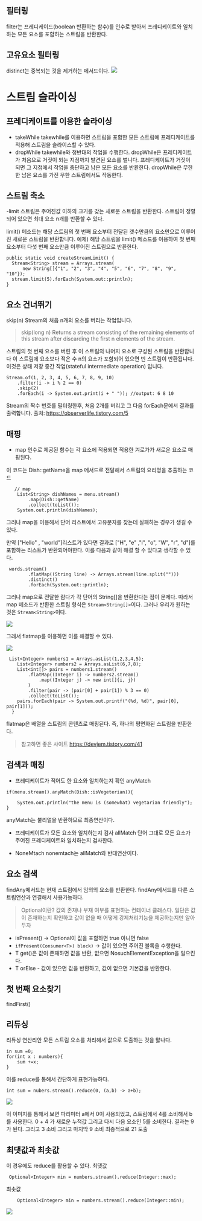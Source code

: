 ## 필터링
filter는 프레디케이드(boolean 반환하는 함수)를 인수로 받아서 프레디케이트와 일치하는 모든 요소를 포함하는 스트림을 반환한다. 

## 고유요소 필터링
distinct는 중복되는 것을 제거하는 메서드이다.
![](https://velog.velcdn.com/images/normalvector/post/cc2c28a6-773a-4a8b-ab83-8e7c7b34ccb4/image.png)

# 스트림 슬라이싱

## 프레디케이트를 이용한 슬라이싱

- takeWhile
takewhile를 이용하면 스트림을 포함한 모든 스트림에 프레디케이트를 적용해 스트림을 슬라이스할 수 있다. 
- dropWhile
takewhile와 정반대의 작업을 수행한다. dropWhile은 프레디케이트가 처음으로 거짓이 되는 지점까지 발견된 요소를 벌니다. 프레디케이트가 거짓이 되면 그 지점에서 작업을 중단하고 남은 모든 요소를 반환한다. dropWhile은 무한한 남은 요소를 가진 무한 스트림에서도 작동한다.

## 스트림 축소 
-limit
스트림은 주어진값 이하의 크기를 갖는 새로운 스트림을 반환한다. 
스트림이 정렬되어 있으면 최대 요소 n개를 반환할 수 있다. 

limit() 메소드는 해당 스트림의 첫 번째 요소부터 전달된 갯수만큼의 요소만으로 이루어진 새로운 스트림을 반환합니다.
예제) 해당 스트림을 limit() 메소드를 이용하여 첫 번째 요소부터 다섯 번째 요소만큼 이루어진 스트림으로 반환한다.
```
public static void createStreamLimit() {
  Stream<String> stream = Arrays.stream(
      new String[]{"1", "2", "3", "4", "5", "6", "7", "8", "9", "10"});
  stream.limit(5).forEach(System.out::println);
}

```

## 요소 건너뛰기
skip(n) 
Stream의 처음 n개의 요소를 버리는 작업입니다. 
> skip(long n)
Returns a stream consisting of the remaining elements of this stream after discarding the first n elements of the stream.

스트림의 첫 번째 요소를 버린 후 이 스트림의 나머지 요소로 구성된 스트림을 반환합니다  이 스트림에 요소보다 적은 수 n의 요소가 포함되어 있으면 빈 스트림이 반환됩니다. 이것은 상태 저장 중간 작업(stateful intermediate operation) 입니다.
```
Stream.of(1, 2, 3, 4, 5, 6, 7, 8, 9, 10)
    .filter(i -> i % 2 == 0)
    .skip(2)
    .forEach(i -> System.out.print(i + " ")); //output: 6 8 10
```
Stream의 짝수 번호를 필터링한후, 처음 2개를 버리고 그 다음 forEach문에서 결과를 출력합니다.
출처: https://observerlife.tistory.com/5

## 매핑
- map
인수로 제공된 함수는 각 요소에 적용되면 적용한 겨로가가 새로운 요소로 매핑된다. 

이 코드는 Dish::getName을 map 메서드로 전달해서 스트림의 요리명을 추출하는 코드
```
   // map
    List<String> dishNames = menu.stream()
        .map(Dish::getName)
        .collect(toList());
    System.out.println(dishNames);
```

그러나 
map을 이용해서 단어 리스트에서 고유문자를 찾는데 실패하는 경우가 생길 수 있다.

만약 ["Hello" , "world"]리스트가 있다면 결과로 ["H", "e" ,"l", "o", "W", "r", "d"]를 포함하는 리스트가 반환되어야한다. 이를 다음과 같이 해결 할 수 있다고 생각할 수 있다.
```
 words.stream()
        .flatMap((String line) -> Arrays.stream(line.split("")))
        .distinct()
        .forEach(System.out::println);
```
그러나 map으로 전달한 람다가 각 단어의 String[]을 반환한다는 점이 문제다. 따라서 map 메소드가 반환한 스트림 형식은 `Stream<String[]>`이다. 그러나 우리가 원하는 것은 `Stream<String>`이다.
 


![](https://velog.velcdn.com/images/normalvector/post/b4772334-ee97-4507-ad18-6d24b161ad90/image.png)

그래서 flatmap를 이용하면 이를 해결할 수 있다.

![](https://velog.velcdn.com/images/normalvector/post/1932ac43-488c-4ccc-9c5d-d8bd5399364e/image.png)
```
 List<Integer> numbers1 = Arrays.asList(1,2,3,4,5);
    List<Integer> numbers2 = Arrays.asList(6,7,8);
    List<int[]> pairs = numbers1.stream()
        .flatMap((Integer i) -> numbers2.stream()
            .map((Integer j) -> new int[]{i, j})
        )
        .filter(pair -> (pair[0] + pair[1]) % 3 == 0)
        .collect(toList());
    pairs.forEach(pair -> System.out.printf("(%d, %d)", pair[0], pair[1]));
  }

```

flatmap은 배열을 스트림의 콘텐츠로 매핑된다. 즉, 하나의 평면화된 스트림을 반환한다.

>참고하면 좋은 사이트
https://devjem.tistory.com/41

## 검색과 매칭
- 프레디케이트가 적어도 한 요소와 일치하는지 확인
anyMatch
```
if(menu.stream().anyMatch(Dish::isVegeterian)){

	System.out.println("the menu is (somewhat) vegetarian friendly");
}
```
anyMatch는 불리얼을 반환하므로 최종연산이다.

- 프레디케이트가 모든 요소와 일치하는지 검사
allMatch
단어 그대로 모든 요소가 주어진 프레디케이트와 일치하는지 검사한다.

- NoneMtach
nonemtach는 allMatch와 반대연산이다. 

## 요소 검색
findAny메서드는 현재 스트림에서 임의의 요소를 반환한다. findAny메서드를 다른 스트림연산과 연결해서 사용가능하다. 
> Optional이란?
값의 존재나 부재 여부를 표현하는 컨테이너 클래스다. 일단은 값이 존재하는지 확인하고 값이 없을 때 어떻게 강제처리기능을 제공하는지만 알아두자
- isPresent() -> Optional이 값을 포함하면 true 아니면 false
- `ifPresent(Consumer<T>) block)` -> 값이 있으면 주어진 블록을 수행한다. 
- T get()은 값이 존재하면 값을 반환, 없으면 NosuchElementException을 일으킨다.
- T orElse - 값이 있으면 값을 반환하고, 값이 없으면 기본값을 반환한다. 


## 첫 번째 요소찾기
findFirst()

## 리듀싱
리듀싱 연산리안 모든 스트림 요소를 처리해서 값으로 도출하는 것을 맗나다. 

```
in sum =0;
for(int x : numbers){
	sum +=x;
}
```
이를 reduce를 통해서 간단하게 표현가능하다.
```
int sum = nubers.stream().reduce(0, (a,b) -> a+b);
```
![](https://velog.velcdn.com/images/normalvector/post/f0250212-d7c1-4a33-8c8e-76bb410d82a1/image.png)

이 이미지를 통해서 보면 파리미터 a에서 0이 사용되었고, 스트림에서 4를 소비해서 b를 사용한다.
0 + 4 가 새로운 누적값
그리고 다시 다음 요소인 5를 소비한다. 
결과는 9가 된다.
그리고 3 소비
그리고 마지막 9 소비
최종적으로 21 도출

## 최댓값과 최솟값
이 경우에도 reduce를 활용할 수 있다. 
최댓값
```
 Optional<Integer> min = numbers.stream().reduce(Integer::max);

```
최솟값
```
    Optional<Integer> min = numbers.stream().reduce(Integer::min);
```

![](https://velog.velcdn.com/images/normalvector/post/f2fec4df-6557-40ca-85d5-48b277b9d7fa/image.png)

